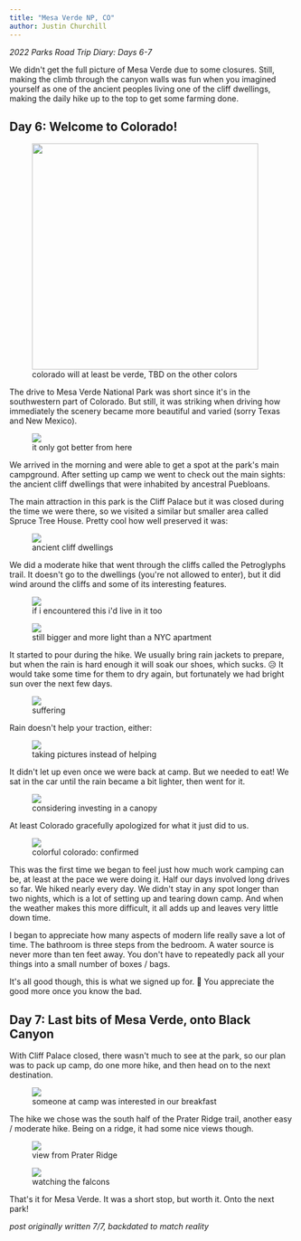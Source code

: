 ```yaml
---
title: "Mesa Verde NP, CO"
author: Justin Churchill
---
```

_2022 Parks Road Trip Diary: Days 6-7_

We didn't get the full picture of Mesa Verde due to some closures. Still, making the climb through the canyon walls was fun when you imagined yourself as one of the ancient peoples living one of the cliff dwellings, making the daily hike up to the top to get some farming done.
<!--end_excerpt-->

## Day 6: Welcome to Colorado!
<!-- welcome to colorful colorado -->
<figure>
    <img width="400px" src="https://lh3.googleusercontent.com/pw/AM-JKLXVpCIwhx8VvipwY1nVXf2S_9ZBbG3IY_FFl7cwG3o8XlFA3zTpIy1eClaejUOHYHdXsDAiAEOq79Cn9yA-xbvGwZZOUMXReJ5Yw4h1RGf7Jm7QKI_E_JV-NXQo3uPgg6EXOoQfY7KsCURkUGY68_V1RA=w1085-h1145-no?authuser=0">
    <figcaption>colorado will at least be verde, TBD on the other colors</figcaption>
</figure>

The drive to Mesa Verde National Park was short since it's in the southwestern part of Colorado. But still, it was striking when driving how immediately the scenery became more beautiful and varied (sorry Texas and New Mexico). 

<!-- road out of mesa verde -->
<figure>
    <img src="https://lh3.googleusercontent.com/pw/AM-JKLXaX-yBnX--pgtN4AiPjJWaVSW24mF44bzPUvHeB2pbu-YG_YqKan8AmcfdNHAFnRaZxxREPoydZbVzeBtQCwGbpvWBDZp46Z9E3zuIwUDbZsjzLOMk-blgaUZrB9hatcf6PVKWrtoOFBZ3javFcjWLWw=w1862-h1396-no?authuser=0">
    <figcaption>it only got better from here</figcaption>
</figure>

We arrived in the morning and were able to get a spot at the park's main campground. After setting up camp we went to check out the main sights: the ancient cliff dwellings that were inhabited by ancestral Puebloans.

The main attraction in this park is the Cliff Palace but it was closed during the time we were there, so we visited a similar but smaller area called Spruce Tree House. Pretty cool how well preserved it was:

<!-- cliff dwellings -->
<figure>
    <img src="https://lh3.googleusercontent.com/pw/AM-JKLXAnr6bpediGWuw6IHVYnoKv69Qf4PJFQJMCVd8d0U8eDTD2714lz72Dieu8o1OBr_LGOLpEamBJo1a3xwP3hAKNEAGz2Gn98V7LmH7Ez7QbG_FnVlXJ47Ng4L0IlSzE4e4UBX7ulaYdkmrrXxuOZ2PlQ=w1862-h1396-no?authuser=0">
    <figcaption>ancient cliff dwellings</figcaption>
</figure>

We did a moderate hike that went through the cliffs called the Petroglyphs trail. It doesn't go to the dwellings (you're not allowed to enter), but it did wind around the cliffs and some of its interesting features. 

<!-- narrow pass -->
<figure>
    <img src="https://lh3.googleusercontent.com/pw/AM-JKLX5ZS1o93zjRmnlwHQtl8v1j4Ho5vr8YeoXNoUZ3DeY3v7hsQh-I4EIEsqj7J6upB4Z9S-SnodUqf1bjUPVzmC7V6KL0xCaZwBEZgm6OF6WEX-uZ9k2dOhc5Vq5m1c6BHUBOgKOoiS4-0Y3V5G--I5mdg=w1048-h1396-no?authuser=0">
    <figcaption>if i encountered this i'd live in it too</figcaption>
</figure>


<!-- judy in eroded wall-->
<figure>
    <img src="https://lh3.googleusercontent.com/pw/AM-JKLWwWharjX7_4JMUYA5eSwEc1dKNEiKFNfNTh4m58dKtAWB3N8Pm6tLt-uNTwKrjmN50nn0rBiBp7R-mGXkQFqSMwY1i4ZlOsrcAQVF40SAhW2aOPzaRQr4Okl-VWSCJqZefMR0qNK4n_qmcEfczknUWsg=w1048-h1396-no?authuser=0">
    <figcaption>still bigger and more light than a NYC apartment</figcaption>
</figure>

It started to pour during the hike. We usually bring rain jackets to prepare, but when the rain is hard enough it will soak our shoes, which sucks. 😥 It would take some time for them to dry again, but fortunately we had bright sun over the next few days.

<!-- judy and me in rain-->
<figure>
    <img src="https://lh3.googleusercontent.com/pw/AM-JKLU5h9834Hva7t851I_cOU-6akP5_hQXzU9bfNXOlM592I3lHq5t0mp0Od7177saxbPRLzl1gNsI0-YJ-Oc91liQfvft0eWW2jPjQvS4Jlwk6LRuintek-ZHcUfZ5ZwE6xtMj1bwO9bJvSYtX9beZM-qfg=w1860-h1396-no?authuser=0">
    <figcaption>suffering</figcaption>
</figure>

Rain doesn't help your traction, either:

<!-- judy slipping -->
<figure>
    <img src="https://lh3.googleusercontent.com/pw/AM-JKLVCGf2LUOXIYpZEbNSn0a7zjeIJrUJ7UfnS1mztfyz1q92KvEHy2-UQ-MDCNDrv7Y1pECMxaK4rOgvuVNBvMNBNl6-8QsPinYXqbighWbYozpptc2W3Sc_i9Ek8ZLi_pTKg2eWEDvPWIokCYtnaxY6O4w=w1048-h1396-no?authuser=0">
    <figcaption>taking pictures instead of helping</figcaption>
</figure>

It didn't let up even once we were back at camp. But we needed to eat! We sat in the car until the rain became a bit lighter, then went for it.

<!-- cooking in the rain -->
<figure>
    <img src="https://lh3.googleusercontent.com/pw/AM-JKLVQrE_r-jIAJj7dX0cXjCpzK2z96sizYOF65Z6VHAgyG-k7Fta_A7Ei5DIRVU09ppKGe2otTlFyH6LmkmwWkRG2dTk_Y_uCEzwor_Z0okJNZAaytJXX9wsBxMWsgPhRxi4XevgtiN8hnhQoKhuTy4Jc7w=w1862-h1396-no?authuser=0">
    <figcaption>considering investing in a canopy</figcaption>
</figure>

At least Colorado gracefully apologized for what it just did to us.

<!-- rainbow after -->
<figure>
    <img src="https://lh3.googleusercontent.com/pw/AM-JKLXQ9piVG20ljbdI4qh7pNxDUWoaNhEA_xcbtUJp9fz2amIliIUlvCQwQdXIgQzOvBAZQqS9wfDnk1uYPSK-ElsIr_BOMkKRlNIhnYV2KebKEVlbTsAPSAk4yp0ZMqhAuDubhTEpHsVR7ohrzf_9Q-I0wQ=w1862-h1396-no?authuser=0">
    <figcaption>colorful colorado: confirmed</figcaption>
</figure>

This was the first time we began to feel just how much work camping can be, at least at the pace we were doing it. Half our days involved long drives so far. We hiked nearly every day. We didn't stay in any spot longer than two nights, which is a lot of setting up and tearing down camp. And when the weather makes this more difficult, it all adds up and leaves very little down time. 

I began to appreciate how many aspects of modern life really save a lot of time. The bathroom is three steps from the bedroom. A water source is never more than ten feet away. You don't have to repeatedly pack all your things into a small number of boxes / bags. 

It's all good though, this is what we signed up for. 🙂 You appreciate the good more once you know the bad.

## Day 7: Last bits of Mesa Verde, onto Black Canyon

With Cliff Palace closed, there wasn't much to see at the park, so our plan was to pack up camp, do one more hike, and then head on to the next destination.

<!-- deer watching us -->
<figure>
    <img src="https://lh3.googleusercontent.com/pw/AM-JKLVj2eMLzamyuNy52bqT-L6ZfdKFtSQjpR4esJhdU7aY9_bo2zgniL1vRRNsnqeRA3xz9sPgiaRg_N6pDg89Yst5vJCjaMZqx0xXmdQee5RFz-GiwZqMzCfu5b65Amj8H06hsLF1YL68tulB4UAXO9tVSQ=w1862-h1396-no?authuser=0">
    <figcaption>someone at camp was interested in our breakfast</figcaption>
</figure>

The hike we chose was the south half of the Prater Ridge trail, another easy / moderate hike. Being on a ridge, it had some nice views though.

<!-- view from prater ridge -->
<figure>
    <img src="https://lh3.googleusercontent.com/pw/AM-JKLVHaU7yTQ7OD2PvM3hACaXv2-CmwU2Kamwij0nAM9TVazm--csVlTX8ItQGXYf3MheCP30xmeS3u-_SiKagi9gkfijVFBY7Z8G6IkT6_jJxeDonBshV-SRVXoUufBrvEhr_0uoHa4l66J9pu2qBx596OA=w1862-h1396-no?authuser=0">
    <figcaption>view from Prater Ridge</figcaption>
</figure>


<!-- other view from prater ridge with me -->
<figure>
    <img src="https://lh3.googleusercontent.com/pw/AM-JKLV85pnhoSI2JUrJoVWkrBcW_czCi1j8FiNTv5Ybbhq4ZMq1Su3pd30Ss72X-7bh44lnDFsaXCgMKAQnfvcY-gpZOv317Yfd6I9Evhiuo1PyvuavdS7RNQzLU19y4kGqnp-Ex31n72Nj_7KBbawxwnVtPg=w1862-h1396-no?authuser=0">
    <figcaption>watching the falcons</figcaption>
</figure>

That's it for Mesa Verde. It was a short stop, but worth it. Onto the next park!

_post originally written 7/7, backdated to match reality_
